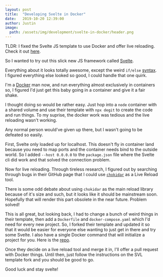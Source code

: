 ```yaml
---
layout: post
title:  "Developing Svelte in Docker"
date:   2019-10-20 12:39:00
author: Justin
image:
  path: /assets/img/development/svelte-in-docker/header.png
---
```


TLDR: I fixed the Svelte JS template to use Docker and offer live reloading. Check it out [here](https://github.com/ScienceVikings/svelte-template).

So I wanted to try out this slick new JS framework called [Svelte](https://svelte.dev/).

Everything about it looks totally awesome, except the weird `if/else` [syntax](https://svelte.dev/examples#else-if-blocks). I figured everything else looked so good, I could handle that one quirk.

I'm a [Docker](https://www.docker.com/) man now, and run everything almost exclusively in containers so, I figured I'd just get this baby going in a container and give it a fair shake.

I thought doing so would be rather easy. Just hop into a `node` container with a shared volume and use their template with `npx degit` to create the code and run things. To my suprise, the docker work was tedious and the live reloading wasn't working.

Any normal person would've given up there, but I wasn't going to be defeated so easily.

First, Svelte only loaded up for localhost. This doesn't fly in container land because you need to map ports and the container needs bind to the outside world. So I added `--host 0.0.0.0` to the `package.json` file where the Svelte cli did work and that solved the connection problem.

Now for live reloading. Through tireless research, I figured out by searching through bugs in their GitHub page that I could use [`chokidar`](https://github.com/paulmillr/chokidar) as a Live Reload tool.

There is some odd debate about using `chokidar` as the main reload library because of it's size and such, but it looks like it should be mainstream soon. Hopefully that will render this part obsolete in the near future. Problem solved!

This is all great, but looking back, I had to change a bunch of weird things in their template, then add a `Dockerfile` and `docker-compose.yaml` which I'd need for every new project. So, I forked their template and updated it so that it would be easier for everyone else wanting to just get in there and try some Svelte. I also have a single Docker command that will initialize a project for you. Here is the [repo](https://github.com/ScienceVikings/svelte-template).

Once they decide on a live reload tool and merge it in, I'll offer a pull request with Docker things. Until then, just follow the instructions on the SVL template fork and you should be good to go.

Good luck and stay svelte!